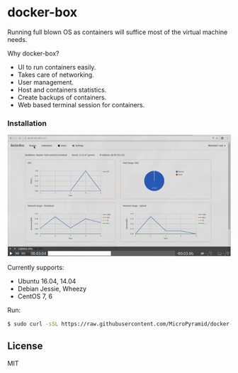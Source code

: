 # docker-box

Running full blown OS as containers will suffice most of the virtual machine needs.

Why docker-box?
  - UI to run containers easily.
  - Takes care of networking.
  - User management.
  - Host and containers statistics.
  - Create backups of containers.
  - Web based terminal session for containers.

### Installation
[![Everything Is AWESOME](static/images/dbox1.png)](https://www.youtube.com/watch?v=7tKSz5OkrA0 "DockerBox")

Currently supports:
   - Ubuntu 16.04, 14.04
   - Debian Jessie, Wheezy
   - CentOS 7, 6

Run:
```sh
$ sudo curl -sSL https://raw.githubusercontent.com/MicroPyramid/docker-box/master/install.sh | bash
```

License
----

MIT

